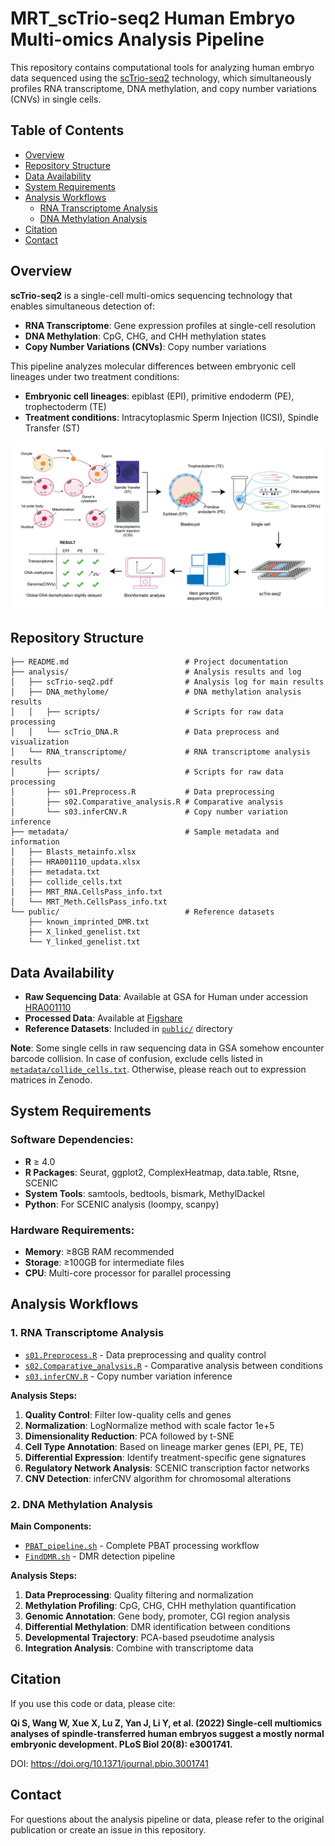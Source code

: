 # MRT_scTrio-seq2 Human Embryo Multi-omics Analysis Pipeline

This repository contains computational tools for analyzing human embryo data sequenced using the [scTrio-seq2](https://doi.org/10.1038/s41586-019-1500-0) technology, which simultaneously profiles RNA transcriptome, DNA methylation, and copy number variations (CNVs) in single cells.

## Table of Contents

- [Overview](#overview)
- [Repository Structure](#repository-structure)
- [Data Availability](#data-availability)
- [System Requirements](#system-requirements)
- [Analysis Workflows](#analysis-workflows)
  - [RNA Transcriptome Analysis](#1-rna-transcriptome-analysis)
  - [DNA Methylation Analysis](#2-dna-methylation-analysis)
- [Citation](#citation)
- [Contact](#contact)

## Overview

**scTrio-seq2** is a single-cell multi-omics sequencing technology that enables simultaneous detection of:
- **RNA Transcriptome**: Gene expression profiles at single-cell resolution
- **DNA Methylation**: CpG, CHG, and CHH methylation states
- **Copy Number Variations (CNVs)**: Copy number variations

This pipeline analyzes molecular differences between embryonic cell lineages under two treatment conditions:
- **Embryonic cell lineages**: epiblast (EPI), primitive endoderm (PE), trophectoderm (TE)
- **Treatment conditions**: Intracytoplasmic Sperm Injection (ICSI), Spindle Transfer (ST)

![Workflow](workflow-01.png)

## Repository Structure

```
├── README.md                          # Project documentation
├── analysis/                          # Analysis results and log
│   ├── scTrio-seq2.pdf                # Analysis log for main results
│   ├── DNA_methylome/                 # DNA methylation analysis results
│   │   ├── scripts/                   # Scripts for raw data processing
│   │   └── scTrio_DNA.R               # Data preprocess and visualization
│   └── RNA_transcriptome/             # RNA transcriptome analysis results
│       ├── scripts/                   # Scripts for raw data processing
│       ├── s01.Preprocess.R           # Data preprocessing
│       ├── s02.Comparative_analysis.R # Comparative analysis
│       └── s03.inferCNV.R             # Copy number variation inference
├── metadata/                          # Sample metadata and information
│   ├── Blasts_metainfo.xlsx
│   ├── HRA001110_updata.xlsx
│   ├── metadata.txt
│   ├── collide_cells.txt
│   ├── MRT_RNA.CellsPass_info.txt
│   └── MRT_Meth.CellsPass_info.txt
└── public/                            # Reference datasets
    ├── known_imprinted_DMR.txt
    ├── X_linked_genelist.txt
    └── Y_linked_genelist.txt
```

## Data Availability

- **Raw Sequencing Data**: Available at GSA for Human under accession [HRA001110](https://ngdc.cncb.ac.cn/gsa-human/browse/HRA001110)
- **Processed Data**: Available at [Figshare](https://doi.org/10.6084/m9.figshare.30462572.v1)
- **Reference Datasets**: Included in [`public/`](public/) directory

**Note**: Some single cells in raw sequencing data in GSA somehow encounter barcode collision. In case of confusion, exclude cells listed in [`metadata/collide_cells.txt`](metadata/collide_cells.txt). Otherwise, please reach out to expression matrices in Zenodo.

## System Requirements

### Software Dependencies:
- **R** ≥ 4.0
- **R Packages**: Seurat, ggplot2, ComplexHeatmap, data.table, Rtsne, SCENIC
- **System Tools**: samtools, bedtools, bismark, MethylDackel
- **Python**: For SCENIC analysis (loompy, scanpy)

### Hardware Requirements:
- **Memory**: ≥8GB RAM recommended
- **Storage**: ≥100GB for intermediate files
- **CPU**: Multi-core processor for parallel processing

## Analysis Workflows

### 1. RNA Transcriptome Analysis
- [`s01.Preprocess.R`](scRNA/s01.Preprocess.R) - Data preprocessing and quality control
- [`s02.Comparative_analysis.R`](scRNA/s02.Comparative_analysis.R) - Comparative analysis between conditions
- [`s03.inferCNV.R`](scRNA/s03.inferCNV.R) - Copy number variation inference

**Analysis Steps:**
1. **Quality Control**: Filter low-quality cells and genes
2. **Normalization**: LogNormalize method with scale factor 1e+5
3. **Dimensionality Reduction**: PCA followed by t-SNE
4. **Cell Type Annotation**: Based on lineage marker genes (EPI, PE, TE)
5. **Differential Expression**: Identify treatment-specific gene signatures
6. **Regulatory Network Analysis**: SCENIC transcription factor networks
7. **CNV Detection**: inferCNV algorithm for chromosomal alterations

### 2. DNA Methylation Analysis

**Main Components:**
- [`PBAT_pipeline.sh`](scPBAT/PBAT_pipeline.sh) - Complete PBAT processing workflow
- [`FindDMR.sh`](scPBAT/FindDMR.sh) - DMR detection pipeline

**Analysis Steps:**
1. **Data Preprocessing**: Quality filtering and normalization
2. **Methylation Profiling**: CpG, CHG, CHH methylation quantification
3. **Genomic Annotation**: Gene body, promoter, CGI region analysis
4. **Differential Methylation**: DMR identification between conditions
5. **Developmental Trajectory**: PCA-based pseudotime analysis
6. **Integration Analysis**: Combine with transcriptome data

## Citation

If you use this code or data, please cite:

**Qi S, Wang W, Xue X, Lu Z, Yan J, Li Y, et al. (2022) Single-cell multiomics analyses of spindle-transferred human embryos suggest a mostly normal embryonic development. PLoS Biol 20(8): e3001741.**

DOI: https://doi.org/10.1371/journal.pbio.3001741

## Contact

For questions about the analysis pipeline or data, please refer to the original publication or create an issue in this repository.